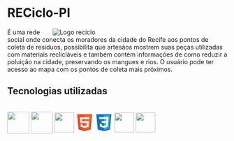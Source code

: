 # RECiclo-PI
<img src="https://i.imgur.com/tWGftQ3.png" min-width="400px" max-width="400px" width="400px" align="right" alt="Logo reciclo">
<div>
É uma rede social onde conecta os moradores da cidade do Recife aos pontos de coleta de resíduos, possibilita que artesãos mostrem suas peças utilizadas com materiais reclicláveis e  também contém informações de como reduzir a poluição na cidade, preservando os mangues e rios.             
O usuário pode ter acesso ao mapa com os pontos de coleta mais próximos.
</div>
<div>
<h2>Tecnologias utilizadas</h2>
<div style="display: inline_block"><br>
  <img align="center" width="50" height="50" src="https://cdn.jsdelivr.net/gh/devicons/devicon/icons/java/java-original-wordmark.svg"/>
  <img align="center" width="50" height="50" src="https://cdn.jsdelivr.net/gh/devicons/devicon/icons/spring/spring-original-wordmark.svg"/>
  <img align="center" height="45" width="45" src="https://cdn.jsdelivr.net/gh/devicons/devicon/icons/mysql/mysql-original-wordmark.svg" />
  <img align="center" height="40" width="40" src="https://raw.githubusercontent.com/devicons/devicon/master/icons/html5/html5-original.svg">
  <img align="center" height="40" width="40" src="https://raw.githubusercontent.com/devicons/devicon/master/icons/css3/css3-original.svg">
  <img align="center" height="45" width="45" src="https://cdn.jsdelivr.net/gh/devicons/devicon/icons/bootstrap/bootstrap-plain-wordmark.svg" />
  <img align="center" height="45" width="45" src="https://cdn.jsdelivr.net/gh/devicons/devicon/icons/angularjs/angularjs-original.svg" />
  
</div>

</div>
